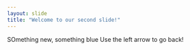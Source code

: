 ```yaml
---
layout: slide
title: "Welcome to our second slide!"
---
```

SOmething new, something blue
Use the left arrow to go back!
